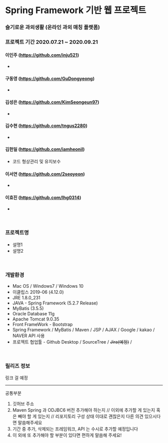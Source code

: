 # Spring Framework 기반 웹 프로젝트
### 슬기로운 과외생활 (온라인 과외 매칭 플랫폼)

### 프로젝트 기간 2020.07.21 ~ 2020.09.21

#### 이인주 (https://github.com/inju521)

- 

#### 구동영 (https://github.com/GuDongyeong)

- 

#### 김성은 (https://github.com/KimSeongeun97)

- 

#### 김수현 (https://github.com/tngus2280)

- 

#### 김헌일 (https://github.com/iamheonil)

- 코드 형상관리 및 유지보수

#### 이서연 (https://github.com/2seoyeon)

- 

#### 이효진 (https://github.com/lhg0314)

- 

<br>

### 프로젝트명

 - 설명1
 - 설명2

<br>

### 개발환경

 - Mac OS / Windows7 / Windows 10
 - 이클립스 2019-06 (4.12.0)
 - JRE 1.8.0_231
 - JAVA - Spring Framework (5.2.7 Release)
 - MyBatis (3.5.5)
 - Oracle Database 11g
 - Apache Tomcat 9.0.35
 - Front FrameWork - Bootstrap
 - Spring Framework / MyBatis / Maven / JSP / AJAX / Google / kakao / NAVER API 사용
 - 프로젝트 협업툴 - Github Desktop / SourceTree / ~~Jira(예정)~~ /

<br>

### 릴리즈 정보

링크 걸 예정

-------

공통부분<br>

1. 깃허브 주소
2. Maven Spring 과 ODJBC6 버전 추가해야 하는지 // 이외에 추가할 게 있는지 혹은 빼야 할 게 있는지 // 리포지토리 구성 상태 이대로 괜찮은지 다른 의견 있으시다면 말씀해주세요
3. 기간 중 추가, 삭제되는 프레임워크, API 는 수시로 추가할 예정입니다
4. 이 외에 또 추가해야 할 부분이 있다면 편하게 말씀해 주세요!
